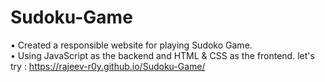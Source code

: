 # Sudoku-Game
• Created a responsible website for playing Sudoko Game.<br>
• Using JavaScript as the backend and HTML & CSS as the frontend.
let's try : https://rajeev-r0y.github.io/Sudoku-Game/

